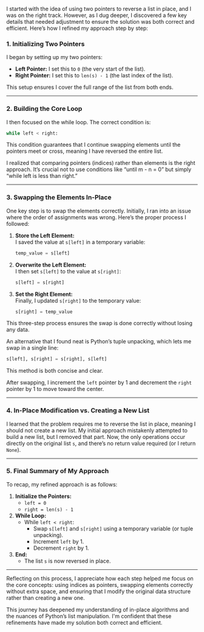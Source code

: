 I started with the idea of using two pointers to reverse a list in place, and I was on the right track. However, as I dug deeper, I discovered a few key details that needed adjustment to ensure the solution was both correct and efficient. Here’s how I refined my approach step by step:

### **1. Initializing Two Pointers**

I began by setting up my two pointers:
- **Left Pointer:** I set this to `0` (the very start of the list).
- **Right Pointer:** I set this to `len(s) - 1` (the last index of the list).

This setup ensures I cover the full range of the list from both ends.

---

### **2. Building the Core Loop**

I then focused on the while loop. The correct condition is:
```python
while left < right:
```
This condition guarantees that I continue swapping elements until the pointers meet or cross, meaning I have reversed the entire list.

I realized that comparing pointers (indices) rather than elements is the right approach. It’s crucial not to use conditions like “until m - n = 0” but simply “while left is less than right.”

---

### **3. Swapping the Elements In-Place**

One key step is to swap the elements correctly. Initially, I ran into an issue where the order of assignments was wrong. Here’s the proper process I followed:

1. **Store the Left Element:**  
   I saved the value at `s[left]` in a temporary variable:
   ```python
   temp_value = s[left]
   ```
2. **Overwrite the Left Element:**  
   I then set `s[left]` to the value at `s[right]`:
   ```python
   s[left] = s[right]
   ```
3. **Set the Right Element:**  
   Finally, I updated `s[right]` to the temporary value:
   ```python
   s[right] = temp_value
   ```

This three-step process ensures the swap is done correctly without losing any data.

An alternative that I found neat is Python’s tuple unpacking, which lets me swap in a single line:
```python
s[left], s[right] = s[right], s[left]
```
This method is both concise and clear.

After swapping, I increment the `left` pointer by 1 and decrement the `right` pointer by 1 to move toward the center.

---

### **4. In-Place Modification vs. Creating a New List**

I learned that the problem requires me to reverse the list in place, meaning I should not create a new list. My initial approach mistakenly attempted to build a new list, but I removed that part. Now, the only operations occur directly on the original list `s`, and there’s no return value required (or I return `None`).

---

### **5. Final Summary of My Approach**

To recap, my refined approach is as follows:
1. **Initialize the Pointers:**
   - `left = 0`
   - `right = len(s) - 1`
2. **While Loop:**  
   - While `left < right`:
     - Swap `s[left]` and `s[right]` using a temporary variable (or tuple unpacking).
     - Increment `left` by 1.
     - Decrement `right` by 1.
3. **End:**  
   - The list `s` is now reversed in place.

---

Reflecting on this process, I appreciate how each step helped me focus on the core concepts: using indices as pointers, swapping elements correctly without extra space, and ensuring that I modify the original data structure rather than creating a new one.

This journey has deepened my understanding of in-place algorithms and the nuances of Python’s list manipulation. I'm confident that these refinements have made my solution both correct and efficient.
